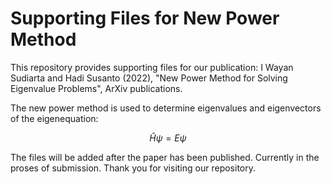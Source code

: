 # Supporting Files for New Power Method

This repository provides supporting files for our publication: I Wayan Sudiarta and Hadi Susanto (2022), "New Power Method for Solving Eigenvalue Problems", ArXiv publications.

The new power method is used to determine eigenvalues and eigenvectors of the eigenequation:

$$ \hat{H} \psi = E \psi $$

The files will be added after the paper has been published. Currently in the proses of submission. Thank you for visiting our repository.
